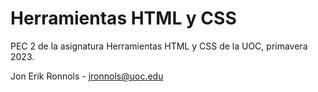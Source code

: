 # Herramientas HTML y CSS
PEC 2 de la asignatura Herramientas HTML y CSS de la UOC, primavera 2023.

Jon Erik Ronnols - jronnols@uoc.edu
